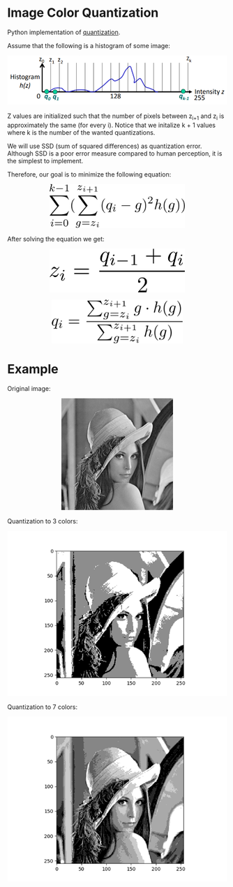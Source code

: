 # Image Color Quantization
Python implementation of [quantization](https://en.wikipedia.org/wiki/Color_quantization).

Assume that the following is a histogram of some image:
<p align="center"><img src="equations/illustration.png"></p>

Z values are initialized such that the number of pixels between z<sub>i+1</sub> and z<sub>i</sub> is approximately the same (for every i). Notice that we initalize k + 1 values where k is the number of the wanted quantizations.


We will use SSD (sum of squared differences) as quantization error.
Although SSD is a poor error measure compared to human perception, it is the simplest to implement.

Therefore, our goal is to minimize the following equation:

<p align="center"><img src="equations/min_goal.png" height="100"></p>


After solving the equation we get:
<p align="center"><img src="equations/zi.png" height="100"></p>


<p align="center"><img src="equations/qi.png" height="100"></p>


# Example

Original image:
<p align="center"><img src="images/gray_orig.png"></p>

Quantization to 3 colors:
<p align="center"><img src="output/quant_3.png"></p>

Quantization to 7 colors:
<p align="center"><img src="output/quant_7.png"></p>
